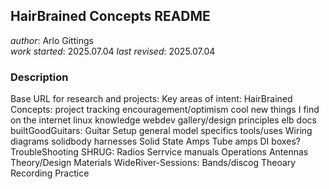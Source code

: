 ## HairBrained Concepts README
_author_: Arlo Gittings  
_work started_: 2025.07.04
_last revised_: 2025.07.04
### Description
Base URL for research and projects:
Key areas of intent:
  HairBrained Concepts:
    project tracking
    encouragement/optimism
    cool new things I find on the internet
    linux knowledge
    webdev
    gallery/design principles
    elb docs
  builtGoodGuitars:
    Guitar Setup
      general
      model specifics
      tools/uses
    Wiring diagrams
      solidbody harnesses
      Solid State Amps
      Tube amps
      DI boxes?
    TroubleShooting
  SHRUG:
    Radios
      Serrvice manuals
      Operations
    Antennas
      Theory/Design
      Materials
  WideRiver-Sessions:
    Bands/discog
    Theoary
    Recording
    Practice
  

